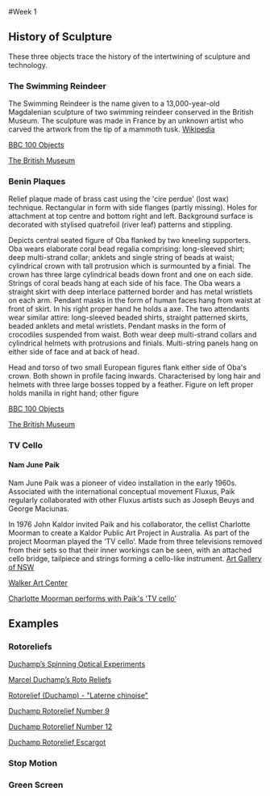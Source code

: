 #Week 1

## History of Sculpture

These three objects trace the history of the intertwining of sculpture and technology. 


### The Swimming Reindeer

The Swimming Reindeer is the name given to a 13,000-year-old Magdalenian sculpture of two swimming reindeer conserved in the British Museum. The sculpture was made in France by an unknown artist who carved the artwork from the tip of a mammoth tusk.
[Wikipedia](https://en.wikipedia.org/wiki/Swimming_Reindeer)


[BBC 100 Objects](http://www.bbc.co.uk/ahistoryoftheworld/objects/DyfP6g6dRN6WdwdnbIVbPw)

[The British Museum](http://www.britishmuseum.org/research/collection_online/collection_object_details.aspx?objectId=808748&partId=1)


### Benin Plaques

Relief plaque made of brass cast using the 'cire perdue' (lost wax) technique. Rectangular in form with side flanges (partly missing). Holes for attachment at top centre and bottom right and left. Background surface is decorated with stylised quatrefoil (river leaf) patterns and stippling.

Depicts central seated figure of Oba flanked by two kneeling supporters. Oba wears elaborate coral bead regalia comprising: long-sleeved shirt; deep multi-strand collar; anklets and single string of beads at waist; cylindrical crown with tall protrusion which is surmounted by a finial. The crown has three large cylindrical beads down front and one on each side. Strings of coral beads hang at each side of his face. The Oba wears a straight skirt with deep interlace patterned border and has metal wristlets on each arm. Pendant masks in the form of human faces hang from waist at front of skirt. In his right proper hand he holds a axe. The two attendants wear similar attire: long-sleeved beaded shirts, straight patterned skirts, beaded anklets and metal wristlets. Pendant masks in the form of crocodiles suspended from waist. Both wear deep multi-strand collars and cylindrical helmets with protrusions and finials. Multi-string panels hang on either side of face and at back of head.

Head and torso of two small European figures flank either side of Oba's crown. Both shown in profile facing inwards. Characterised by long hair and helmets with three large bosses topped by a feather. Figure on left proper holds manilla in right hand; other figure

[BBC 100 Objects](http://www.bbc.co.uk/ahistoryoftheworld/objects/rmAT6B7zTZCGACd7i7l6Wg)

[The British Museum](https://www.britishmuseum.org/research/collection_online/collection_object_details.aspx?objectId=610486&partId=1)


### TV Cello
#### Nam June Paik

Nam June Paik was a pioneer of video installation in the early 1960s. Associated with the international conceptual movement Fluxus, Paik regularly collaborated with other Fluxus artists such as Joseph Beuys and George Maciunas.

In 1976 John Kaldor invited Paik and his collaborator, the cellist Charlotte Moorman to create a Kaldor Public Art Project in Australia. As part of the project Moorman played the ‘TV cello’. Made from three televisions removed from their sets so that their inner workings can be seen, with an attached cello bridge, tailpiece and strings forming a cello-like instrument. [Art Gallery of NSW](https://www.artgallery.nsw.gov.au/collection/works/343.2011.a-c/)

[Walker Art Center](https://walkerart.org/collections/artworks/tv-cello)

[Charlotte Moorman performs with Paik's 'TV cello’](https://www.youtube.com/watch?v=-9lnbIGHzUM)



## Examples

### Rotoreliefs

[Duchamp’s Spinning Optical Experiments](https://hyperallergic.com/323582/duchamps-spinning-optical-experiments/)

[Marcel Duchamp’s Roto Reliefs](https://vimeo.com/4748112)

[Rotorelief (Duchamp) - "Laterne chinoise"](https://www.youtube.com/watch?v=zX4-sDVVDiw)

[Duchamp Rotorelief Number 9](https://4.bp.blogspot.com/-vCEvaVao9o8/UDkHNdRosJI/AAAAAAAAPUo/h8DolaXgMBM/s1600/MarcelDuchamp+Rotorelief+Numebr+9-Montgolfier+PomidouCenter-Paris.jpg)

[Duchamp Rotorelief Number 12](https://www.drupal.org/files/user-pictures/picture-315746-1471479916.jpg)

[Duchamp Rotorelief Escargot](https://s-media-cache-ak0.pinimg.com/736x/02/f0/91/02f09123e8a02afb25045bc0143d8c4c--marcel-duchamp-amazing-art.jpg)

### Stop Motion



### Green Screen
